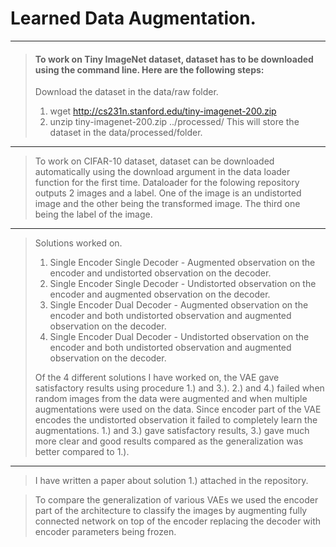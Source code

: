 
# Learned Data Augmentation.
----------------------------------------------------------------------------------------------------------------------------------------------------------------

> #### To work on Tiny ImageNet dataset, dataset has to be downloaded using the command line. Here are the following steps:
> Download the dataset in the data/raw folder.
>  1. wget http://cs231n.stanford.edu/tiny-imagenet-200.zip
>  2. unzip tiny-imagenet-200.zip ../processed/
> This will store the dataset in the data/processed/folder. 
 
----------------------------------------------------------------------------------------------------------------------------------------------------------------

> To work on CIFAR-10 dataset, dataset can be downloaded automatically using the download argument in the data loader function for the first time.
> Dataloader for the folowing repository outputs 2 images and a label. One of the image is an undistorted image and the other being the transformed image. The third one being the label of the image.

----------------------------------------------------------------------------------------------------------------------------------------------------------------

> Solutions worked on.
>   1. Single Encoder Single Decoder - Augmented observation on the encoder and undistorted observation on the decoder.
>   2. Single Encoder Single Decoder - Undistorted observation on the encoder and augmented observation on the decoder.
>   3. Single Encoder Dual Decoder - Augmented observation on the encoder and both undistorted observation and augmented observation on the decoder.
>   4. Single Encoder Dual Decoder - Undistorted observation on the encoder and both undistorted observation and augmented observation on the decoder.
>
> Of the 4 different solutions I have worked on, the VAE gave satisfactory results using procedure 1.) and 3.). 
> 2.) and 4.) failed when random images from the data were augmented and when multiple augmentations were used on the data. Since encoder part of the VAE encodes the undistorted observation it failed to completely learn the augmentations.
> 1.) and 3.) gave satisfactory results, 3.) gave much more clear and good results compared as the generalization was better compared to 1.).

----------------------------------------------------------------------------------------------------------------------------------------------------------------
> I have written a paper about solution 1.) attached in the repository.

> To compare the generalization of various VAEs we used the encoder part of the architecture to classify the images by augmenting fully connected network on top of the encoder replacing the decoder with encoder parameters being frozen.
